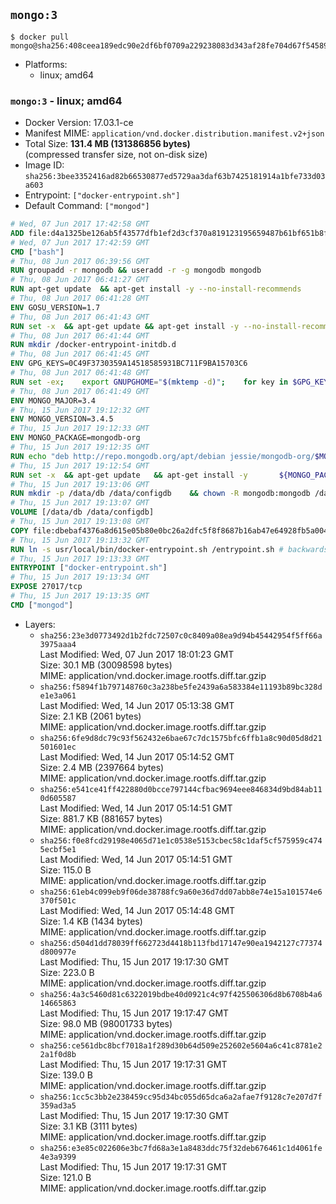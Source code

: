 ## `mongo:3`

```console
$ docker pull mongo@sha256:408ceea189edc90e2df6bf0709a229238083d343af28fe704d67f54589469fd8
```

-	Platforms:
	-	linux; amd64

### `mongo:3` - linux; amd64

-	Docker Version: 17.03.1-ce
-	Manifest MIME: `application/vnd.docker.distribution.manifest.v2+json`
-	Total Size: **131.4 MB (131386856 bytes)**  
	(compressed transfer size, not on-disk size)
-	Image ID: `sha256:3bee3352416ad82b66530877ed5729aa3daf63b7425181914a1bfe733d03a603`
-	Entrypoint: `["docker-entrypoint.sh"]`
-	Default Command: `["mongod"]`

```dockerfile
# Wed, 07 Jun 2017 17:42:58 GMT
ADD file:d4a1325be126ab5f43577dfb1ef2d3cf370a819123195659487b61bf651b8f00 in / 
# Wed, 07 Jun 2017 17:42:59 GMT
CMD ["bash"]
# Thu, 08 Jun 2017 06:39:56 GMT
RUN groupadd -r mongodb && useradd -r -g mongodb mongodb
# Thu, 08 Jun 2017 06:41:27 GMT
RUN apt-get update 	&& apt-get install -y --no-install-recommends 		ca-certificates 		jq 		numactl 	&& rm -rf /var/lib/apt/lists/*
# Thu, 08 Jun 2017 06:41:28 GMT
ENV GOSU_VERSION=1.7
# Thu, 08 Jun 2017 06:41:43 GMT
RUN set -x 	&& apt-get update && apt-get install -y --no-install-recommends wget && rm -rf /var/lib/apt/lists/* 	&& wget -O /usr/local/bin/gosu "https://github.com/tianon/gosu/releases/download/$GOSU_VERSION/gosu-$(dpkg --print-architecture)" 	&& wget -O /usr/local/bin/gosu.asc "https://github.com/tianon/gosu/releases/download/$GOSU_VERSION/gosu-$(dpkg --print-architecture).asc" 	&& export GNUPGHOME="$(mktemp -d)" 	&& gpg --keyserver ha.pool.sks-keyservers.net --recv-keys B42F6819007F00F88E364FD4036A9C25BF357DD4 	&& gpg --batch --verify /usr/local/bin/gosu.asc /usr/local/bin/gosu 	&& rm -r "$GNUPGHOME" /usr/local/bin/gosu.asc 	&& chmod +x /usr/local/bin/gosu 	&& gosu nobody true 	&& apt-get purge -y --auto-remove wget
# Thu, 08 Jun 2017 06:41:44 GMT
RUN mkdir /docker-entrypoint-initdb.d
# Thu, 08 Jun 2017 06:41:45 GMT
ENV GPG_KEYS=0C49F3730359A14518585931BC711F9BA15703C6
# Thu, 08 Jun 2017 06:41:48 GMT
RUN set -ex; 	export GNUPGHOME="$(mktemp -d)"; 	for key in $GPG_KEYS; do 		gpg --keyserver ha.pool.sks-keyservers.net --recv-keys "$key"; 	done; 	gpg --export $GPG_KEYS > /etc/apt/trusted.gpg.d/mongodb.gpg; 	rm -r "$GNUPGHOME"; 	apt-key list
# Thu, 08 Jun 2017 06:41:49 GMT
ENV MONGO_MAJOR=3.4
# Thu, 15 Jun 2017 19:12:32 GMT
ENV MONGO_VERSION=3.4.5
# Thu, 15 Jun 2017 19:12:33 GMT
ENV MONGO_PACKAGE=mongodb-org
# Thu, 15 Jun 2017 19:12:35 GMT
RUN echo "deb http://repo.mongodb.org/apt/debian jessie/mongodb-org/$MONGO_MAJOR main" > /etc/apt/sources.list.d/mongodb-org.list
# Thu, 15 Jun 2017 19:12:54 GMT
RUN set -x 	&& apt-get update 	&& apt-get install -y 		${MONGO_PACKAGE}=$MONGO_VERSION 		${MONGO_PACKAGE}-server=$MONGO_VERSION 		${MONGO_PACKAGE}-shell=$MONGO_VERSION 		${MONGO_PACKAGE}-mongos=$MONGO_VERSION 		${MONGO_PACKAGE}-tools=$MONGO_VERSION 	&& rm -rf /var/lib/apt/lists/* 	&& rm -rf /var/lib/mongodb 	&& mv /etc/mongod.conf /etc/mongod.conf.orig
# Thu, 15 Jun 2017 19:13:06 GMT
RUN mkdir -p /data/db /data/configdb 	&& chown -R mongodb:mongodb /data/db /data/configdb
# Thu, 15 Jun 2017 19:13:07 GMT
VOLUME [/data/db /data/configdb]
# Thu, 15 Jun 2017 19:13:08 GMT
COPY file:dbebaf4376a8d615e05b80e0bc26a2dfc5f8f8687b16ab47e64928fb5a00498d in /usr/local/bin/ 
# Thu, 15 Jun 2017 19:13:32 GMT
RUN ln -s usr/local/bin/docker-entrypoint.sh /entrypoint.sh # backwards compat
# Thu, 15 Jun 2017 19:13:33 GMT
ENTRYPOINT ["docker-entrypoint.sh"]
# Thu, 15 Jun 2017 19:13:34 GMT
EXPOSE 27017/tcp
# Thu, 15 Jun 2017 19:13:35 GMT
CMD ["mongod"]
```

-	Layers:
	-	`sha256:23e3d0773492d1b2fdc72507c0c8409a08ea9d94b45442954f5ff66a3975aaa4`  
		Last Modified: Wed, 07 Jun 2017 18:01:23 GMT  
		Size: 30.1 MB (30098598 bytes)  
		MIME: application/vnd.docker.image.rootfs.diff.tar.gzip
	-	`sha256:f5894f1b797148760c3a238be5fe2439a6a583384e11193b89bc328de1e3a061`  
		Last Modified: Wed, 14 Jun 2017 05:13:38 GMT  
		Size: 2.1 KB (2061 bytes)  
		MIME: application/vnd.docker.image.rootfs.diff.tar.gzip
	-	`sha256:6fe9d8dc79c93f562432e6bae67c7dc1575bfc6ffb1a8c90d05d8d21501601ec`  
		Last Modified: Wed, 14 Jun 2017 05:14:52 GMT  
		Size: 2.4 MB (2397664 bytes)  
		MIME: application/vnd.docker.image.rootfs.diff.tar.gzip
	-	`sha256:e541ce41ff422880d0bcce797144cfbac9694eee846834d9bd84ab110d605587`  
		Last Modified: Wed, 14 Jun 2017 05:14:51 GMT  
		Size: 881.7 KB (881657 bytes)  
		MIME: application/vnd.docker.image.rootfs.diff.tar.gzip
	-	`sha256:f0e8fcd29198e4065d71e1c0538e5153cbec58c1daf5cf575959c4745ecbf5e1`  
		Last Modified: Wed, 14 Jun 2017 05:14:51 GMT  
		Size: 115.0 B  
		MIME: application/vnd.docker.image.rootfs.diff.tar.gzip
	-	`sha256:61eb4c099eb9f06de38788fc9a60e36d7dd07abb8e74e15a101574e6370f501c`  
		Last Modified: Wed, 14 Jun 2017 05:14:48 GMT  
		Size: 1.4 KB (1434 bytes)  
		MIME: application/vnd.docker.image.rootfs.diff.tar.gzip
	-	`sha256:d504d1dd78039ff662723d4418b113fbd17147e90ea1942127c77374d800977e`  
		Last Modified: Thu, 15 Jun 2017 19:17:30 GMT  
		Size: 223.0 B  
		MIME: application/vnd.docker.image.rootfs.diff.tar.gzip
	-	`sha256:4a3c5460d81c6322019bdbe40d0921c4c97f425506306d8b6708b4a614665863`  
		Last Modified: Thu, 15 Jun 2017 19:17:47 GMT  
		Size: 98.0 MB (98001733 bytes)  
		MIME: application/vnd.docker.image.rootfs.diff.tar.gzip
	-	`sha256:ce561dbc8bcf7018a1f289d30b64d509e252602e5604a6c41c8781e22a1f0d8b`  
		Last Modified: Thu, 15 Jun 2017 19:17:31 GMT  
		Size: 139.0 B  
		MIME: application/vnd.docker.image.rootfs.diff.tar.gzip
	-	`sha256:1cc5c3bb2e238459cc95d34bc055d65dca6a2afae7f9128c7e207d7f359ad3a5`  
		Last Modified: Thu, 15 Jun 2017 19:17:30 GMT  
		Size: 3.1 KB (3111 bytes)  
		MIME: application/vnd.docker.image.rootfs.diff.tar.gzip
	-	`sha256:e3e85c022606e3bc7fd68a3e1a8483ddc75f32deb676461c1d4061fe4e3a9399`  
		Last Modified: Thu, 15 Jun 2017 19:17:31 GMT  
		Size: 121.0 B  
		MIME: application/vnd.docker.image.rootfs.diff.tar.gzip
